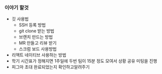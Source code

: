 ### 이야기 할것
+ 깃 사용법
  + SSH 등록 방법
  + git clone 받는 방법
  + 브랜치 만드는 방법
  + MR 만들고 리뷰 받기
  + 스크럼 보드 사용방법
+ 리액트 네이티브 사용하는 방법
+ 학기 시간표가 정해지면 1주일에 두번 팀이 15분 정도 모여서 상황 공유 미팅을 진행
+ 피그마 초대 완료되었는지 확인하고알려주기

